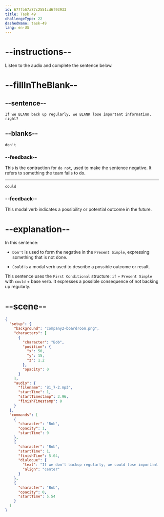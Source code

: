 ```yaml
---
id: 677fb67a87c2551cd6f93933
title: Task 49
challengeType: 22
dashedName: task-49
lang: en-US
---
```


<!-- (Audio) Bob: If we don't back up regularly, we could lose important information, right? -->

# --instructions--

Listen to the audio and complete the sentence below.

# --fillInTheBlank--

## --sentence--

`If we BLANK back up regularly, we BLANK lose important information, right?`

## --blanks--

`don't`

### --feedback--

This is the contraction for `do not`, used to make the sentence negative. It refers to something the team fails to do.

---

`could`

### --feedback--

This modal verb indicates a possibility or potential outcome in the future.

# --explanation--

In this sentence:

- `Don't` is used to form the negative in the `Present Simple`, expressing something that is not done.

- `Could` is a modal verb used to describe a possible outcome or result.

This sentence uses the `First Conditional` structure: `if` + `Present Simple` with `could` + base verb. It expresses a possible consequence of not backing up regularly.

# --scene--

```json
{
  "setup": {
    "background": "company2-boardroom.png",
    "characters": [
      {
        "character": "Bob",
        "position": {
          "x": 50,
          "y": 15,
          "z": 1.2
        },
        "opacity": 0
      }
    ],
    "audio": {
      "filename": "B1_7-2.mp3",
      "startTime": 1,
      "startTimestamp": 3.96,
      "finishTimestamp": 8
    }
  },
  "commands": [
    {
      "character": "Bob",
      "opacity": 1,
      "startTime": 0
    },
    {
      "character": "Bob",
      "startTime": 1,
      "finishTime": 5.04,
      "dialogue": {
        "text": "If we don't backup regularly, we could lose important information, right?",
        "align": "center"
      }
    },
    {
      "character": "Bob",
      "opacity": 0,
      "startTime": 5.54
    }
  ]
}
```
